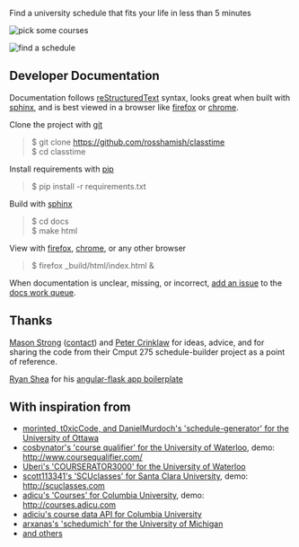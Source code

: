 Find a university schedule that fits your life in less than 5 minutes

![pick some courses](https://cloud.githubusercontent.com/assets/1522678/5492679/bbaec766-86a0-11e4-85ad-ef605e7fed47.png)

![find a schedule](https://cloud.githubusercontent.com/assets/1522678/5492696/e549fca8-86a0-11e4-8069-d4c7785cf950.png)

Developer Documentation
-------------

Documentation follows [reStructuredText] syntax, looks great when built with [sphinx], and is best viewed in a browser like [firefox] or [chrome].

Clone the project with [git]
> $ git clone https://github.com/rosshamish/classtime  
> $ cd classtime  

Install requirements with [pip]
> $ pip install -r requirements.txt  

Build with [sphinx]
> $ cd docs  
> $ make html  

View with [firefox], [chrome], or any other browser
> $ firefox _build/html/index.html &

When documentation is unclear, missing, or incorrect, [add an issue][issue-new] to the [docs work queue][milestones].

[git]: http://git-scm.com/book/en/v2/Getting-Started-Installing-Git
[pip]: http://stackoverflow.com/questions/17271319/installing-pip-on-mac-os-x
[firefox]: https://www.mozilla.org/en-US/firefox/new/
[chrome]: http://www.google.com/chrome/
[reStructuredText]: http://docutils.sourceforge.net/docs/user/rst/quickref.html
[sphinx]: http://sphinx-doc.org/
[issue-new]: https://github.com/RossHamish/classtime/issues/new
[milestones]: https://github.com/RossHamish/classtime/milestones

Thanks
------

[Mason Strong](https://github.com/hadacigar) ([contact](mailto:mstrong@ualberta.ca)) and [Peter Crinklaw](http://blackacrebrewing.com/hey.swf) for ideas, advice, and for sharing the code from their Cmput 275 schedule-builder project as a point of reference.

[Ryan Shea](http://ryaneshea.com) for his [angular-flask app boilerplate](https://github.com/rxl/angular-flask)

With inspiration from
---------------------
- [morinted, t0xicCode, and DanielMurdoch's 'schedule-generator' for the University of Ottawa](https://github.com/morinted/schedule-generator)
- [cosbynator's 'course qualifier' for the University of Waterloo](https://github.com/cosbynator/Course-Qualifier), demo: http://www.coursequalifier.com/
- [Uberi's 'COURSERATOR3000' for the University of Waterloo](https://github.com/Uberi/COURSERATOR3000)
- [scott113341's 'SCUclasses' for Santa Clara University](https://github.com/scott113341/SCUclasses), demo: http://scuclasses.com
- [adicu's 'Courses' for Columbia University](https://github.com/adi-archive/Schedule-Builder), demo: http://courses.adicu.com
- [adiciu's course data API for Columbia University](https://github.com/adicu/data.adicu.com)
- [arxanas's 'schedumich' for the University of Michigan](https://github.com/arxanas/schedumich)
- [and others](https://github.com/search?o=desc&q=university+scheduling&ref=searchresults&s=stars&type=Repositories&utf8=%E2%9C%93)